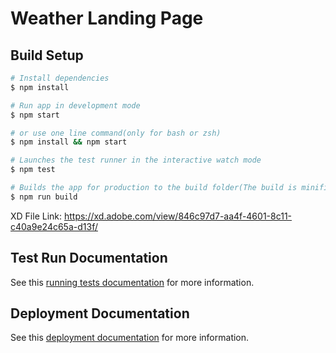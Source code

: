 # Weather Landing Page

## Build Setup

```bash
# Install dependencies
$ npm install

# Run app in development mode
$ npm start

# or use one line command(only for bash or zsh)
$ npm install && npm start

# Launches the test runner in the interactive watch mode
$ npm test

# Builds the app for production to the build folder(The build is minified and the filenames include the hashes. Your app is ready to be deployed!)
$ npm run build
```

XD File Link: https://xd.adobe.com/view/846c97d7-aa4f-4601-8c11-c40a9e24c65a-d13f/

## Test Run Documentation

See this [running tests documentation](https://facebook.github.io/create-react-app/docs/running-tests) for more information.

## Deployment Documentation

See this [deployment documentation](https://facebook.github.io/create-react-app/docs/deployment) for more information.
